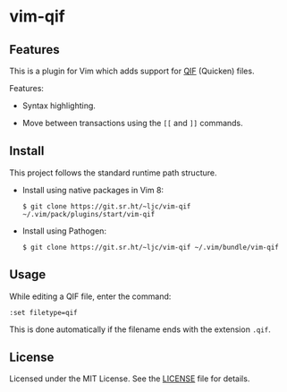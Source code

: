 vim-qif
=======

## Features

This is a plugin for Vim which adds support for [QIF][qif] (Quicken) files.

[qif]: https://en.wikipedia.org/wiki/Quicken_Interchange_Format

Features:

  - Syntax highlighting.

  - Move between transactions using the `[[` and `]]` commands.

## Install

This project follows the standard runtime path structure.

  - Install using native packages in Vim 8:

        $ git clone https://git.sr.ht/~ljc/vim-qif ~/.vim/pack/plugins/start/vim-qif

  - Install using Pathogen:

        $ git clone https://git.sr.ht/~ljc/vim-qif ~/.vim/bundle/vim-qif

## Usage

While editing a QIF file, enter the command:

    :set filetype=qif

This is done automatically if the filename ends with the extension `.qif`.

## License

Licensed under the MIT License. See the [LICENSE](LICENSE) file for details.
